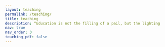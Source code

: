 ```yaml
---
layout: teaching
permalink: /teaching/
title: teaching
description: “Education is not the filling of a pail, but the lighting of a fire.” -- William Butler Yeats
nav: true
nav_order: 3
teaching_pdf: false
---
```

